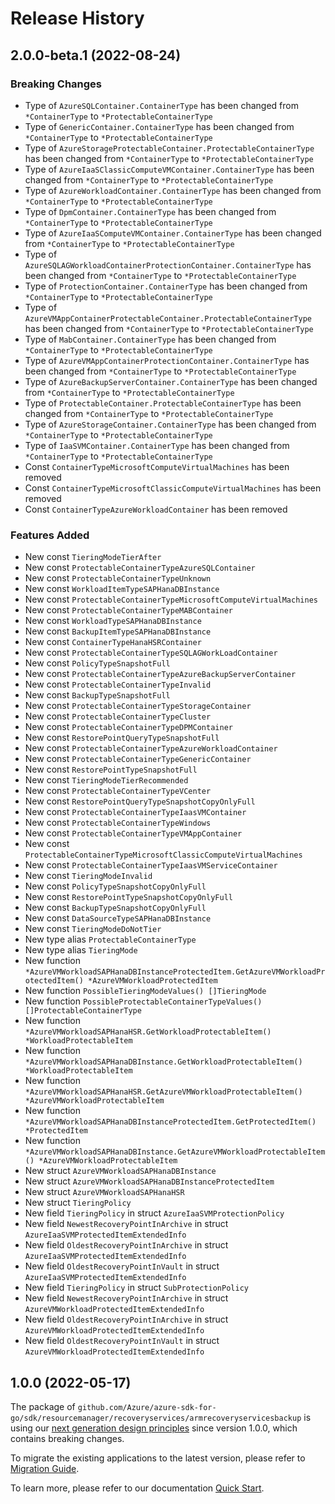 # Release History

## 2.0.0-beta.1 (2022-08-24)
### Breaking Changes

- Type of `AzureSQLContainer.ContainerType` has been changed from `*ContainerType` to `*ProtectableContainerType`
- Type of `GenericContainer.ContainerType` has been changed from `*ContainerType` to `*ProtectableContainerType`
- Type of `AzureStorageProtectableContainer.ProtectableContainerType` has been changed from `*ContainerType` to `*ProtectableContainerType`
- Type of `AzureIaaSClassicComputeVMContainer.ContainerType` has been changed from `*ContainerType` to `*ProtectableContainerType`
- Type of `AzureWorkloadContainer.ContainerType` has been changed from `*ContainerType` to `*ProtectableContainerType`
- Type of `DpmContainer.ContainerType` has been changed from `*ContainerType` to `*ProtectableContainerType`
- Type of `AzureIaaSComputeVMContainer.ContainerType` has been changed from `*ContainerType` to `*ProtectableContainerType`
- Type of `AzureSQLAGWorkloadContainerProtectionContainer.ContainerType` has been changed from `*ContainerType` to `*ProtectableContainerType`
- Type of `ProtectionContainer.ContainerType` has been changed from `*ContainerType` to `*ProtectableContainerType`
- Type of `AzureVMAppContainerProtectableContainer.ProtectableContainerType` has been changed from `*ContainerType` to `*ProtectableContainerType`
- Type of `MabContainer.ContainerType` has been changed from `*ContainerType` to `*ProtectableContainerType`
- Type of `AzureVMAppContainerProtectionContainer.ContainerType` has been changed from `*ContainerType` to `*ProtectableContainerType`
- Type of `AzureBackupServerContainer.ContainerType` has been changed from `*ContainerType` to `*ProtectableContainerType`
- Type of `ProtectableContainer.ProtectableContainerType` has been changed from `*ContainerType` to `*ProtectableContainerType`
- Type of `AzureStorageContainer.ContainerType` has been changed from `*ContainerType` to `*ProtectableContainerType`
- Type of `IaaSVMContainer.ContainerType` has been changed from `*ContainerType` to `*ProtectableContainerType`
- Const `ContainerTypeMicrosoftComputeVirtualMachines` has been removed
- Const `ContainerTypeMicrosoftClassicComputeVirtualMachines` has been removed
- Const `ContainerTypeAzureWorkloadContainer` has been removed

### Features Added

- New const `TieringModeTierAfter`
- New const `ProtectableContainerTypeAzureSQLContainer`
- New const `ProtectableContainerTypeUnknown`
- New const `WorkloadItemTypeSAPHanaDBInstance`
- New const `ProtectableContainerTypeMicrosoftComputeVirtualMachines`
- New const `ProtectableContainerTypeMABContainer`
- New const `WorkloadTypeSAPHanaDBInstance`
- New const `BackupItemTypeSAPHanaDBInstance`
- New const `ContainerTypeHanaHSRContainer`
- New const `ProtectableContainerTypeSQLAGWorkLoadContainer`
- New const `PolicyTypeSnapshotFull`
- New const `ProtectableContainerTypeAzureBackupServerContainer`
- New const `ProtectableContainerTypeInvalid`
- New const `BackupTypeSnapshotFull`
- New const `ProtectableContainerTypeStorageContainer`
- New const `ProtectableContainerTypeCluster`
- New const `ProtectableContainerTypeDPMContainer`
- New const `RestorePointQueryTypeSnapshotFull`
- New const `ProtectableContainerTypeAzureWorkloadContainer`
- New const `ProtectableContainerTypeGenericContainer`
- New const `RestorePointTypeSnapshotFull`
- New const `TieringModeTierRecommended`
- New const `ProtectableContainerTypeVCenter`
- New const `RestorePointQueryTypeSnapshotCopyOnlyFull`
- New const `ProtectableContainerTypeIaasVMContainer`
- New const `ProtectableContainerTypeWindows`
- New const `ProtectableContainerTypeVMAppContainer`
- New const `ProtectableContainerTypeMicrosoftClassicComputeVirtualMachines`
- New const `ProtectableContainerTypeIaasVMServiceContainer`
- New const `TieringModeInvalid`
- New const `PolicyTypeSnapshotCopyOnlyFull`
- New const `RestorePointTypeSnapshotCopyOnlyFull`
- New const `BackupTypeSnapshotCopyOnlyFull`
- New const `DataSourceTypeSAPHanaDBInstance`
- New const `TieringModeDoNotTier`
- New type alias `ProtectableContainerType`
- New type alias `TieringMode`
- New function `*AzureVMWorkloadSAPHanaDBInstanceProtectedItem.GetAzureVMWorkloadProtectedItem() *AzureVMWorkloadProtectedItem`
- New function `PossibleTieringModeValues() []TieringMode`
- New function `PossibleProtectableContainerTypeValues() []ProtectableContainerType`
- New function `*AzureVMWorkloadSAPHanaHSR.GetWorkloadProtectableItem() *WorkloadProtectableItem`
- New function `*AzureVMWorkloadSAPHanaDBInstance.GetWorkloadProtectableItem() *WorkloadProtectableItem`
- New function `*AzureVMWorkloadSAPHanaHSR.GetAzureVMWorkloadProtectableItem() *AzureVMWorkloadProtectableItem`
- New function `*AzureVMWorkloadSAPHanaDBInstanceProtectedItem.GetProtectedItem() *ProtectedItem`
- New function `*AzureVMWorkloadSAPHanaDBInstance.GetAzureVMWorkloadProtectableItem() *AzureVMWorkloadProtectableItem`
- New struct `AzureVMWorkloadSAPHanaDBInstance`
- New struct `AzureVMWorkloadSAPHanaDBInstanceProtectedItem`
- New struct `AzureVMWorkloadSAPHanaHSR`
- New struct `TieringPolicy`
- New field `TieringPolicy` in struct `AzureIaaSVMProtectionPolicy`
- New field `NewestRecoveryPointInArchive` in struct `AzureIaaSVMProtectedItemExtendedInfo`
- New field `OldestRecoveryPointInArchive` in struct `AzureIaaSVMProtectedItemExtendedInfo`
- New field `OldestRecoveryPointInVault` in struct `AzureIaaSVMProtectedItemExtendedInfo`
- New field `TieringPolicy` in struct `SubProtectionPolicy`
- New field `NewestRecoveryPointInArchive` in struct `AzureVMWorkloadProtectedItemExtendedInfo`
- New field `OldestRecoveryPointInArchive` in struct `AzureVMWorkloadProtectedItemExtendedInfo`
- New field `OldestRecoveryPointInVault` in struct `AzureVMWorkloadProtectedItemExtendedInfo`


## 1.0.0 (2022-05-17)

The package of `github.com/Azure/azure-sdk-for-go/sdk/resourcemanager/recoveryservices/armrecoveryservicesbackup` is using our [next generation design principles](https://azure.github.io/azure-sdk/general_introduction.html) since version 1.0.0, which contains breaking changes.

To migrate the existing applications to the latest version, please refer to [Migration Guide](https://aka.ms/azsdk/go/mgmt/migration).

To learn more, please refer to our documentation [Quick Start](https://aka.ms/azsdk/go/mgmt).